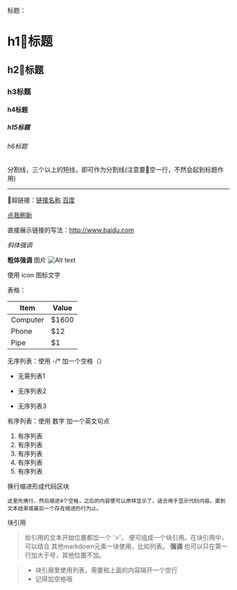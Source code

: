 标题：
# h1标题
## h2标题
### h3标题
#### h4标题
##### h15标题
###### h6标题

分割线，三个以上的短线，即可作为分割线(注意要空一行，不然会起到标题作用)

-----

超链接：[链接名称](网址，标题)
[百度](http://www.baidu.com)

[<i class="icon-refresh"></i> 点我刷新](/sonfilename/)

直接展示链接的写法：<http://www.baidu.com>

*斜体强调*

**粗体强调**
图片
![Alt text](http://www.izhangbo.cn/wp-content/themes/minty/img/logo.png "Optional title")

使用 icon 图标文字
<i class="icon-cog"></i>

表格：

Item     | Value
-------- | ---
Computer | $1600
Phone    | $12
Pipe     | $1

无序列表：使用 -/* 加一个空格（）

- 无需列表1
* 无序列表2
- 无序列表3

有序列表：使用 数字 加一个英文句点

1. 有序列表
2. 有序列表
3. 有序列表
4. 有序列表
5. 有序列表

换行缩进形成代码区块

    这里先换行，然后缩进4个空格，之后的内容便可以原样显示了，适合用于显示代码内容。直到文本结束或最后一个存在缩进的行为止。

块引用
>给引用的文本开始位置都加一个 '>'，
>便可组成一个块引用。在块引用中，可以结合
>其他markdown元素一块使用，比如列表。
>**强调**
也可以只在第一行加大于号，其他位置不加。

>- 块引用里使用列表，需要和上面的内容隔开一个空行
>- 记得加空格哦
